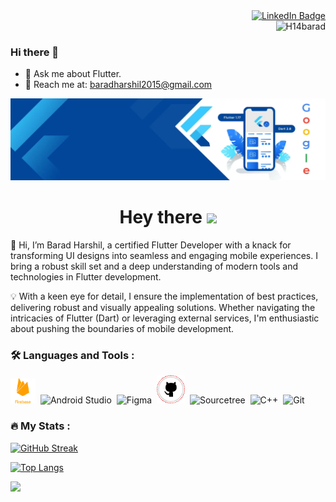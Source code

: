 <div id="badges"align="right">
   <a href="https://www.linkedin.com/in/barad-harshil-bb1587212/">
    <img src="https://img.shields.io/badge/LinkedIn-blue?style=for-the-badge&logo=linkedin&logoColor=white" alt="LinkedIn Badge"/>
   </a>
</div>
<div id="views"align="right">
<img  src="https://komarev.com/ghpvc/?username=H14barad&style=flat-square&color=green" alt="H14barad" />
</div>

### Hi there 👋

<!--
**H14barad/H14barad** is a ✨ _special_ ✨ repository because its `README.md` (this file) appears on your GitHub profile.
Here are some ideas to get you started:
-->

- 💬 Ask me about Flutter.
- 📩 Reach me at: baradharshil2015@gmail.com

<!--
<div id="greetings"align="center">
 <img height="180em" src="sbmshukla_linkedin_frame.png" />
</div>
-->

<!--Language GIF Logo...
<div id="header" align="center">
<img src="https://raw.githubusercontent.com/codelessly/flutterloadinggifs/master/packages/cupertino_activity_indicator_square_medium.gif" width="200" height="100"/>
</div>-->


<!--Social Plateforms...
<div id="badges"align="center">
   <a href="https://www.linkedin.com/in/barad-harshil-bb1587212/">
    <img src="https://img.shields.io/badge/LinkedIn-blue?style=for-the-badge&logo=linkedin&logoColor=white" alt="LinkedIn Badge"/>
   </a>
  <img src="https://img.shields.io/badge/YouTube-red?style=for-the-badge&logo=youtube&logoColor=white" alt="Youtube Badge"/>
  <img src="https://img.shields.io/badge/Twitter-blue?style=for-the-badge&logo=twitter&logoColor=white" alt="Twitter Badge"/>
</div>
<div id="views"align="center">
<img  src="https://komarev.com/ghpvc/?username=H14barad&style=flat-square&color=blue" alt="H14barad" />
</div>-->


![Develop environments on your infrastructure](flutter_banner.jpg)

<div id="greetings"align="center">
<h1>
  Hey there
  <img src="https://media.giphy.com/media/hvRJCLFzcasrR4ia7z/giphy.gif" width="30px"/>
</h1>
</div>

👋 Hi, I’m Barad Harshil, a certified Flutter Developer with a knack for transforming UI designs into seamless and engaging mobile experiences. I bring a robust skill set and a deep understanding of modern tools and technologies in Flutter development.

<!--🚀 Meticulous and dedicated to the principles of sound development, I excel in collaborative team environments. Working seamlessly in teams is second nature to me, and I'm always ready to contribute innovative ideas to drive project advancement.-->

💡 With a keen eye for detail, I ensure the implementation of best practices, delivering robust and visually appealing solutions. Whether navigating the intricacies of Flutter (Dart) or leveraging external services, I'm enthusiastic about pushing the boundaries of mobile development.


### :hammer_and_wrench: Languages and Tools :
<div>
  <!--<img src="https://cdn.jsdelivr.net/gh/devicons/devicon/icons/java/java-original-wordmark.svg" title="Java" alt="Java" width="40" height="40"/>&nbsp;
  <img src="https://cdn.jsdelivr.net/gh/devicons/devicon/icons/kotlin/kotlin-original.svg" title="Kotlin" alt="Kotlin" width="40" height="40"/>&nbsp;-->
  <img src="https://github.com/devicons/devicon/blob/master/icons/firebase/firebase-plain-wordmark.svg" title="Firebase" alt="Firebase" width="40" height="40"/>&nbsp;
  <img src="https://cdn.jsdelivr.net/gh/devicons/devicon/icons/androidstudio/androidstudio-original.svg" title="Android Studio" alt="Android Studio" width="40" height="40"/>&nbsp;
  <!--<img src="https://cdn.jsdelivr.net/gh/devicons/devicon/icons/android/android-original.svg" title="Android" alt="Android" width="40" height="40"/>&nbsp;-->
   <img src="https://cdn.jsdelivr.net/gh/devicons/devicon/icons/figma/figma-original.svg" title="Figma" alt="Figma" width="40" height="40"/>&nbsp;
   <img src="github_icon.png" title="GitHub" alt="GitHub" width="45" height="45"/>&nbsp;
   <img src="https://cdn.jsdelivr.net/gh/devicons/devicon/icons/sourcetree/sourcetree-original.svg" title="Sourcetree" alt="Sourcetree" width="40" height="40"/>&nbsp;
   <img src="https://cdn.jsdelivr.net/gh/devicons/devicon/icons/cplusplus/cplusplus-original.svg" title="C++" alt="C++" width="40" height="40"/>&nbsp;
   <img src="https://cdn.jsdelivr.net/gh/devicons/devicon/icons/git/git-plain.svg" title="Git" alt="Git" width="40" height="40"/>
</div>


### :fire: My Stats :

[![GitHub Streak](http://github-readme-streak-stats.herokuapp.com?user=H14barad&theme=radical&hide_border=true)](https://git.io/streak-stats)

[![Top Langs](https://github-readme-stats.vercel.app/api/top-langs/?username=H14barad&layout=compact&theme=vision-friendly-dark)](https://github.com/anuraghazra/github-readme-stats)

<img height="180em" src="https://github-readme-stats.vercel.app/api?username=H14barad&show_icons=true&hide_border=true&&count_private=true&include_all_commits=true" />


<!--
### My Projects :
<div id="greetings"align="center">
<h1>  News App </h1>
 <img height="180em" src="Hero.png" />
</div>
-->

